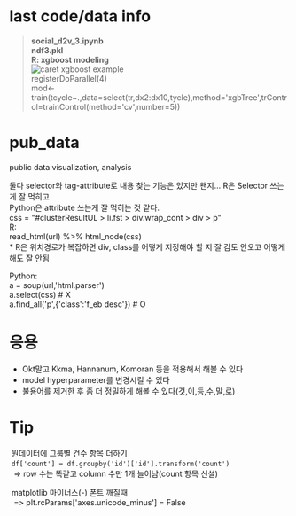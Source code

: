 # last code/data info  
>**social_d2v_3.ipynb**  
>**ndf3.pkl**  
>**R: xgboost modeling**  
![caret xgboost example](https://www.kaggle.com/pelkoja/visual-xgboost-tuning-with-caret)  
registerDoParallel(4)  
mod<-train(tcycle~.,data=select(tr,dx2:dx10,tycle),method='xgbTree',trControl=trainControl(method='cv',number=5))  


# pub_data
public data visualization, analysis  

둘다 selector와 tag-attribute로 내용 찾는 기능은 있지만 왠지...
R은 Selector 쓰는게 잘 먹히고  
Python은 attribute 쓰는게 잘 먹히는 것 같다.  
css = "#clusterResultUL > li.fst > div.wrap_cont > div > p"  
R:  
    read_html(url) %>% html_node(css)   
    * R은 위치경로가 복잡하면 div, class를 어떻게 지정해야 할 지 잘 감도 안오고 어떻게 해도 잘 안됨   
  
Python:   
    a = soup(url,'html.parser')   
    a.select(css) # X  
    a.find_all('p',{'class':'f_eb desc'}) # O  

# 응용  
- Okt말고 Kkma, Hannanum, Komoran 등을 적용해서 해볼 수 있다  
- model hyperparameter를 변경시킬 수 있다  
- 불용어를 제거한 후 좀 더 정밀하게 해볼 수 있다(것,이,등,수,말,로)  
    
# Tip  
&nbsp;원데이터에 그룹별 건수 항목 더하기  
&nbsp;`df['count'] = df.groupby('id')['id'].transform('count')`  
&nbsp;&nbsp;=> row 수는 똑같고 column 수만 1개 늘어남(count 항목 신설)  

&nbsp;matplotlib 마이너스(-) 폰트 깨질때  
&nbsp;&nbsp;=> plt.rcParams['axes.unicode_minus'] = False




